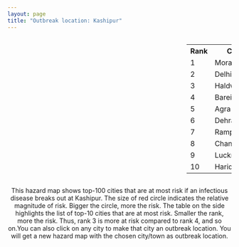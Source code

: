 ```yaml
---
layout: page
title: "Outbreak location: Kashipur"
---
```

<div style="width: 100%; overflow: auto;">
<div style="width: 75%; float: left;">
<div id="mapid">
<script src="https://buda-magenta.github.io/hazard_map/load_map.js"></script>

<script>
var marker_outbreak = L.marker([29.211757, 78.961731],{"autoPan": true}).addTo(map); marker_outbreak.bindTooltip("Kashipur").openTooltip();

var circle_1 = L.circle([28.863842, 78.805778], {"pane": "markerPane", "color": "red", "fill": true, "fillOpacity": 0.2, "fillRule": "evenodd", "lineCap": "round", "lineJoin": "round", "opacity": 1.0, "radius": 269573, "stroke": true, "weight": 3}).addTo(map);
circle_1.bindTooltip("Moradabad<br>rank: 1<br>hazard index: 0.269573")
circle_1.bindPopup('<a href="https://buda-magenta.github.io/hazard_map/Moradabad">Moradabad</a>')

var circle_2 = L.circle([28.651718, 77.221939], {"pane": "markerPane", "color": "red", "fill": true, "fillOpacity": 0.2, "fillRule": "evenodd", "lineCap": "round", "lineJoin": "round", "opacity": 1.0, "radius": 29639, "stroke": true, "weight": 3}).addTo(map);
circle_2.bindTooltip("Delhi<br>rank: 2<br>hazard index: 0.029640")
circle_2.bindPopup('<a href="https://buda-magenta.github.io/hazard_map/Delhi">Delhi</a>')

var circle_3 = L.circle([29.214460, 79.527918], {"pane": "markerPane", "color": "red", "fill": true, "fillOpacity": 0.2, "fillRule": "evenodd", "lineCap": "round", "lineJoin": "round", "opacity": 1.0, "radius": 15768, "stroke": true, "weight": 3}).addTo(map);
circle_3.bindTooltip("Haldwani<br>rank: 3<br>hazard index: 0.015769")
circle_3.bindPopup('<a href="https://buda-magenta.github.io/hazard_map/Haldwani">Haldwani</a>')

var circle_4 = L.circle([28.457876, 79.405571], {"pane": "markerPane", "color": "red", "fill": true, "fillOpacity": 0.2, "fillRule": "evenodd", "lineCap": "round", "lineJoin": "round", "opacity": 1.0, "radius": 8709, "stroke": true, "weight": 3}).addTo(map);
circle_4.bindTooltip("Bareilly<br>rank: 4<br>hazard index: 0.008709")
circle_4.bindPopup('<a href="https://buda-magenta.github.io/hazard_map/Bareilly">Bareilly</a>')

var circle_5 = L.circle([27.175255, 78.009816], {"pane": "markerPane", "color": "red", "fill": true, "fillOpacity": 0.2, "fillRule": "evenodd", "lineCap": "round", "lineJoin": "round", "opacity": 1.0, "radius": 7012, "stroke": true, "weight": 3}).addTo(map);
circle_5.bindTooltip("Agra<br>rank: 5<br>hazard index: 0.007012")
circle_5.bindPopup('<a href="https://buda-magenta.github.io/hazard_map/Agra">Agra</a>')

var circle_6 = L.circle([30.325565, 78.043681], {"pane": "markerPane", "color": "red", "fill": true, "fillOpacity": 0.2, "fillRule": "evenodd", "lineCap": "round", "lineJoin": "round", "opacity": 1.0, "radius": 6264, "stroke": true, "weight": 3}).addTo(map);
circle_6.bindTooltip("Dehradun<br>rank: 6<br>hazard index: 0.006265")
circle_6.bindPopup('<a href="https://buda-magenta.github.io/hazard_map/Dehradun">Dehradun</a>')

var circle_7 = L.circle([28.794068, 79.185930], {"pane": "markerPane", "color": "red", "fill": true, "fillOpacity": 0.2, "fillRule": "evenodd", "lineCap": "round", "lineJoin": "round", "opacity": 1.0, "radius": 5179, "stroke": true, "weight": 3}).addTo(map);
circle_7.bindTooltip("Rampur<br>rank: 7<br>hazard index: 0.005179")
circle_7.bindPopup('<a href="https://buda-magenta.github.io/hazard_map/Rampur">Rampur</a>')

var circle_8 = L.circle([28.488378, 78.735249], {"pane": "markerPane", "color": "red", "fill": true, "fillOpacity": 0.2, "fillRule": "evenodd", "lineCap": "round", "lineJoin": "round", "opacity": 1.0, "radius": 4908, "stroke": true, "weight": 3}).addTo(map);
circle_8.bindTooltip("Chandausi<br>rank: 8<br>hazard index: 0.004908")
circle_8.bindPopup('<a href="https://buda-magenta.github.io/hazard_map/Chandausi">Chandausi</a>')

var circle_9 = L.circle([26.838100, 80.934600], {"pane": "markerPane", "color": "red", "fill": true, "fillOpacity": 0.2, "fillRule": "evenodd", "lineCap": "round", "lineJoin": "round", "opacity": 1.0, "radius": 4882, "stroke": true, "weight": 3}).addTo(map);
circle_9.bindTooltip("Lucknow<br>rank: 9<br>hazard index: 0.004883")
circle_9.bindPopup('<a href="https://buda-magenta.github.io/hazard_map/Lucknow">Lucknow</a>')

var circle_10 = L.circle([29.938447, 78.145298], {"pane": "markerPane", "color": "red", "fill": true, "fillOpacity": 0.2, "fillRule": "evenodd", "lineCap": "round", "lineJoin": "round", "opacity": 1.0, "radius": 4005, "stroke": true, "weight": 3}).addTo(map);
circle_10.bindTooltip("Haridwar<br>rank: 10<br>hazard index: 0.004005")
circle_10.bindPopup('<a href="https://buda-magenta.github.io/hazard_map/Haridwar">Haridwar</a>')

var circle_11 = L.circle([29.988077, 77.508130], {"pane": "markerPane", "color": "red", "fill": true, "fillOpacity": 0.2, "fillRule": "evenodd", "lineCap": "round", "lineJoin": "round", "opacity": 1.0, "radius": 3780, "stroke": true, "weight": 3}).addTo(map);
circle_11.bindTooltip("Saharanpur<br>rank: 11<br>hazard index: 0.003780")
circle_11.bindPopup('<a href="https://buda-magenta.github.io/hazard_map/Saharanpur">Saharanpur</a>')

var circle_12 = L.circle([30.733442, 76.779714], {"pane": "markerPane", "color": "red", "fill": true, "fillOpacity": 0.2, "fillRule": "evenodd", "lineCap": "round", "lineJoin": "round", "opacity": 1.0, "radius": 3520, "stroke": true, "weight": 3}).addTo(map);
circle_12.bindTooltip("Chandigarh<br>rank: 12<br>hazard index: 0.003521")
circle_12.bindPopup('<a href="https://buda-magenta.github.io/hazard_map/Chandigarh">Chandigarh</a>')

var circle_13 = L.circle([25.531031, 78.652689], {"pane": "markerPane", "color": "red", "fill": true, "fillOpacity": 0.2, "fillRule": "evenodd", "lineCap": "round", "lineJoin": "round", "opacity": 1.0, "radius": 2466, "stroke": true, "weight": 3}).addTo(map);
circle_13.bindTooltip("Jhansi<br>rank: 13<br>hazard index: 0.002466")
circle_13.bindPopup('<a href="https://buda-magenta.github.io/hazard_map/Jhansi">Jhansi</a>')

var circle_14 = L.circle([28.402979, 77.310384], {"pane": "markerPane", "color": "red", "fill": true, "fillOpacity": 0.2, "fillRule": "evenodd", "lineCap": "round", "lineJoin": "round", "opacity": 1.0, "radius": 2401, "stroke": true, "weight": 3}).addTo(map);
circle_14.bindTooltip("Faridabad<br>rank: 14<br>hazard index: 0.002402")
circle_14.bindPopup('<a href="https://buda-magenta.github.io/hazard_map/Faridabad">Faridabad</a>')

var circle_15 = L.circle([27.876990, 78.137290], {"pane": "markerPane", "color": "red", "fill": true, "fillOpacity": 0.2, "fillRule": "evenodd", "lineCap": "round", "lineJoin": "round", "opacity": 1.0, "radius": 2302, "stroke": true, "weight": 3}).addTo(map);
circle_15.bindTooltip("Aligarh<br>rank: 15<br>hazard index: 0.002303")
circle_15.bindPopup('<a href="https://buda-magenta.github.io/hazard_map/Aligarh">Aligarh</a>')

var circle_16 = L.circle([28.618753, 78.550874], {"pane": "markerPane", "color": "red", "fill": true, "fillOpacity": 0.2, "fillRule": "evenodd", "lineCap": "round", "lineJoin": "round", "opacity": 1.0, "radius": 2242, "stroke": true, "weight": 3}).addTo(map);
circle_16.bindTooltip("Sambhal<br>rank: 16<br>hazard index: 0.002243")
circle_16.bindPopup('<a href="https://buda-magenta.github.io/hazard_map/Sambhal">Sambhal</a>')

var circle_17 = L.circle([29.000653, 77.768229], {"pane": "markerPane", "color": "red", "fill": true, "fillOpacity": 0.2, "fillRule": "evenodd", "lineCap": "round", "lineJoin": "round", "opacity": 1.0, "radius": 2238, "stroke": true, "weight": 3}).addTo(map);
circle_17.bindTooltip("Meerut<br>rank: 17<br>hazard index: 0.002238")
circle_17.bindPopup('<a href="https://buda-magenta.github.io/hazard_map/Meerut">Meerut</a>')

var circle_18 = L.circle([28.969640, 79.379747], {"pane": "markerPane", "color": "red", "fill": true, "fillOpacity": 0.2, "fillRule": "evenodd", "lineCap": "round", "lineJoin": "round", "opacity": 1.0, "radius": 1990, "stroke": true, "weight": 3}).addTo(map);
circle_18.bindTooltip("Rudrapur City<br>rank: 18<br>hazard index: 0.001990")
circle_18.bindPopup('<a href="https://buda-magenta.github.io/hazard_map/Rudrapur_City">Rudrapur City</a>')

var circle_19 = L.circle([19.075990, 72.877393], {"pane": "markerPane", "color": "red", "fill": true, "fillOpacity": 0.2, "fillRule": "evenodd", "lineCap": "round", "lineJoin": "round", "opacity": 1.0, "radius": 1860, "stroke": true, "weight": 3}).addTo(map);
circle_19.bindTooltip("Mumbai<br>rank: 19<br>hazard index: 0.001861")
circle_19.bindPopup('<a href="https://buda-magenta.github.io/hazard_map/Mumbai">Mumbai</a>')

var circle_20 = L.circle([27.633333, 77.583333], {"pane": "markerPane", "color": "red", "fill": true, "fillOpacity": 0.2, "fillRule": "evenodd", "lineCap": "round", "lineJoin": "round", "opacity": 1.0, "radius": 1607, "stroke": true, "weight": 3}).addTo(map);
circle_20.bindTooltip("Mathura<br>rank: 20<br>hazard index: 0.001608")
circle_20.bindPopup('<a href="https://buda-magenta.github.io/hazard_map/Mathura">Mathura</a>')

var circle_21 = L.circle([30.909016, 75.851601], {"pane": "markerPane", "color": "red", "fill": true, "fillOpacity": 0.2, "fillRule": "evenodd", "lineCap": "round", "lineJoin": "round", "opacity": 1.0, "radius": 1514, "stroke": true, "weight": 3}).addTo(map);
circle_21.bindTooltip("Ludhiana<br>rank: 21<br>hazard index: 0.001514")
circle_21.bindPopup('<a href="https://buda-magenta.github.io/hazard_map/Ludhiana">Ludhiana</a>')

var circle_22 = L.circle([28.923397, 78.488317], {"pane": "markerPane", "color": "red", "fill": true, "fillOpacity": 0.2, "fillRule": "evenodd", "lineCap": "round", "lineJoin": "round", "opacity": 1.0, "radius": 1259, "stroke": true, "weight": 3}).addTo(map);
circle_22.bindTooltip("Amroha<br>rank: 22<br>hazard index: 0.001260")
circle_22.bindPopup('<a href="https://buda-magenta.github.io/hazard_map/Amroha">Amroha</a>')

var circle_23 = L.circle([27.912633, 79.746563], {"pane": "markerPane", "color": "red", "fill": true, "fillOpacity": 0.2, "fillRule": "evenodd", "lineCap": "round", "lineJoin": "round", "opacity": 1.0, "radius": 1232, "stroke": true, "weight": 3}).addTo(map);
circle_23.bindTooltip("Shahjahanpur<br>rank: 23<br>hazard index: 0.001233")
circle_23.bindPopup('<a href="https://buda-magenta.github.io/hazard_map/Shahjahanpur">Shahjahanpur</a>')

var circle_24 = L.circle([28.570784, 77.327107], {"pane": "markerPane", "color": "red", "fill": true, "fillOpacity": 0.2, "fillRule": "evenodd", "lineCap": "round", "lineJoin": "round", "opacity": 1.0, "radius": 1098, "stroke": true, "weight": 3}).addTo(map);
circle_24.bindTooltip("Noida<br>rank: 24<br>hazard index: 0.001098")
circle_24.bindPopup('<a href="https://buda-magenta.github.io/hazard_map/Noida">Noida</a>')

var circle_25 = L.circle([28.068312, 79.046073], {"pane": "markerPane", "color": "red", "fill": true, "fillOpacity": 0.2, "fillRule": "evenodd", "lineCap": "round", "lineJoin": "round", "opacity": 1.0, "radius": 1005, "stroke": true, "weight": 3}).addTo(map);
circle_25.bindTooltip("Budaun<br>rank: 25<br>hazard index: 0.001005")
circle_25.bindPopup('<a href="https://buda-magenta.github.io/hazard_map/Budaun">Budaun</a>')

var circle_26 = L.circle([28.733400, 77.298600], {"pane": "markerPane", "color": "red", "fill": true, "fillOpacity": 0.2, "fillRule": "evenodd", "lineCap": "round", "lineJoin": "round", "opacity": 1.0, "radius": 876, "stroke": true, "weight": 3}).addTo(map);
circle_26.bindTooltip("Loni<br>rank: 26<br>hazard index: 0.000876")
circle_26.bindPopup('<a href="https://buda-magenta.github.io/hazard_map/Loni">Loni</a>')

var circle_27 = L.circle([27.573243, 78.111739], {"pane": "markerPane", "color": "red", "fill": true, "fillOpacity": 0.2, "fillRule": "evenodd", "lineCap": "round", "lineJoin": "round", "opacity": 1.0, "radius": 868, "stroke": true, "weight": 3}).addTo(map);
circle_27.bindTooltip("Hathras<br>rank: 27<br>hazard index: 0.000868")
circle_27.bindPopup('<a href="https://buda-magenta.github.io/hazard_map/Hathras">Hathras</a>')

var circle_28 = L.circle([31.634308, 74.873679], {"pane": "markerPane", "color": "red", "fill": true, "fillOpacity": 0.2, "fillRule": "evenodd", "lineCap": "round", "lineJoin": "round", "opacity": 1.0, "radius": 860, "stroke": true, "weight": 3}).addTo(map);
circle_28.bindTooltip("Amritsar<br>rank: 28<br>hazard index: 0.000861")
circle_28.bindPopup('<a href="https://buda-magenta.github.io/hazard_map/Amritsar">Amritsar</a>')

var circle_29 = L.circle([27.733696, 81.477321], {"pane": "markerPane", "color": "red", "fill": true, "fillOpacity": 0.2, "fillRule": "evenodd", "lineCap": "round", "lineJoin": "round", "opacity": 1.0, "radius": 857, "stroke": true, "weight": 3}).addTo(map);
circle_29.bindTooltip("Bahraich<br>rank: 29<br>hazard index: 0.000857")
circle_29.bindPopup('<a href="https://buda-magenta.github.io/hazard_map/Bahraich">Bahraich</a>')

var circle_30 = L.circle([27.985060, 80.753845], {"pane": "markerPane", "color": "red", "fill": true, "fillOpacity": 0.2, "fillRule": "evenodd", "lineCap": "round", "lineJoin": "round", "opacity": 1.0, "radius": 761, "stroke": true, "weight": 3}).addTo(map);
circle_30.bindTooltip("Lakhimpur<br>rank: 30<br>hazard index: 0.000762")
circle_30.bindPopup('<a href="https://buda-magenta.github.io/hazard_map/Lakhimpur">Lakhimpur</a>')

var circle_31 = L.circle([28.495208, 80.107541], {"pane": "markerPane", "color": "red", "fill": true, "fillOpacity": 0.2, "fillRule": "evenodd", "lineCap": "round", "lineJoin": "round", "opacity": 1.0, "radius": 684, "stroke": true, "weight": 3}).addTo(map);
circle_31.bindTooltip("Pilibhit<br>rank: 31<br>hazard index: 0.000685")
circle_31.bindPopup('<a href="https://buda-magenta.github.io/hazard_map/Pilibhit">Pilibhit</a>')

var circle_32 = L.circle([26.671329, 83.364583], {"pane": "markerPane", "color": "red", "fill": true, "fillOpacity": 0.2, "fillRule": "evenodd", "lineCap": "round", "lineJoin": "round", "opacity": 1.0, "radius": 678, "stroke": true, "weight": 3}).addTo(map);
circle_32.bindTooltip("Gorakhpur<br>rank: 32<br>hazard index: 0.000679")
circle_32.bindPopup('<a href="https://buda-magenta.github.io/hazard_map/Gorakhpur">Gorakhpur</a>')

var circle_33 = L.circle([30.211200, 77.286390], {"pane": "markerPane", "color": "red", "fill": true, "fillOpacity": 0.2, "fillRule": "evenodd", "lineCap": "round", "lineJoin": "round", "opacity": 1.0, "radius": 671, "stroke": true, "weight": 3}).addTo(map);
circle_33.bindTooltip("Yamunanagar<br>rank: 33<br>hazard index: 0.000671")
circle_33.bindPopup('<a href="https://buda-magenta.github.io/hazard_map/Yamunanagar">Yamunanagar</a>')

var circle_34 = L.circle([29.448006, 77.740685], {"pane": "markerPane", "color": "red", "fill": true, "fillOpacity": 0.2, "fillRule": "evenodd", "lineCap": "round", "lineJoin": "round", "opacity": 1.0, "radius": 671, "stroke": true, "weight": 3}).addTo(map);
circle_34.bindTooltip("Muzaffarnagar<br>rank: 34<br>hazard index: 0.000671")
circle_34.bindPopup('<a href="https://buda-magenta.github.io/hazard_map/Muzaffarnagar">Muzaffarnagar</a>')

var circle_35 = L.circle([21.170200, 72.831100], {"pane": "markerPane", "color": "red", "fill": true, "fillOpacity": 0.2, "fillRule": "evenodd", "lineCap": "round", "lineJoin": "round", "opacity": 1.0, "radius": 665, "stroke": true, "weight": 3}).addTo(map);
circle_35.bindTooltip("Surat<br>rank: 35<br>hazard index: 0.000665")
circle_35.bindPopup('<a href="https://buda-magenta.github.io/hazard_map/Surat">Surat</a>')

var circle_36 = L.circle([31.292011, 75.568058], {"pane": "markerPane", "color": "red", "fill": true, "fillOpacity": 0.2, "fillRule": "evenodd", "lineCap": "round", "lineJoin": "round", "opacity": 1.0, "radius": 654, "stroke": true, "weight": 3}).addTo(map);
circle_36.bindTooltip("Jalandhar<br>rank: 36<br>hazard index: 0.000655")
circle_36.bindPopup('<a href="https://buda-magenta.github.io/hazard_map/Jalandhar">Jalandhar</a>')

var circle_37 = L.circle([28.428262, 77.002700], {"pane": "markerPane", "color": "red", "fill": true, "fillOpacity": 0.2, "fillRule": "evenodd", "lineCap": "round", "lineJoin": "round", "opacity": 1.0, "radius": 644, "stroke": true, "weight": 3}).addTo(map);
circle_37.bindTooltip("Gurgaon<br>rank: 37<br>hazard index: 0.000645")
circle_37.bindPopup('<a href="https://buda-magenta.github.io/hazard_map/Gurgaon">Gurgaon</a>')

var circle_38 = L.circle([28.740613, 77.835426], {"pane": "markerPane", "color": "red", "fill": true, "fillOpacity": 0.2, "fillRule": "evenodd", "lineCap": "round", "lineJoin": "round", "opacity": 1.0, "radius": 644, "stroke": true, "weight": 3}).addTo(map);
circle_38.bindTooltip("Hapur<br>rank: 38<br>hazard index: 0.000644")
circle_38.bindPopup('<a href="https://buda-magenta.github.io/hazard_map/Hapur">Hapur</a>')

var circle_39 = L.circle([29.869350, 77.890212], {"pane": "markerPane", "color": "red", "fill": true, "fillOpacity": 0.2, "fillRule": "evenodd", "lineCap": "round", "lineJoin": "round", "opacity": 1.0, "radius": 627, "stroke": true, "weight": 3}).addTo(map);
circle_39.bindTooltip("Roorkee<br>rank: 39<br>hazard index: 0.000628")
circle_39.bindPopup('<a href="https://buda-magenta.github.io/hazard_map/Roorkee">Roorkee</a>')

var circle_40 = L.circle([27.883846, 78.634890], {"pane": "markerPane", "color": "red", "fill": true, "fillOpacity": 0.2, "fillRule": "evenodd", "lineCap": "round", "lineJoin": "round", "opacity": 1.0, "radius": 619, "stroke": true, "weight": 3}).addTo(map);
circle_40.bindTooltip("Kasganj<br>rank: 40<br>hazard index: 0.000619")
circle_40.bindPopup('<a href="https://buda-magenta.github.io/hazard_map/Kasganj">Kasganj</a>')

var circle_41 = L.circle([26.460914, 80.321759], {"pane": "markerPane", "color": "red", "fill": true, "fillOpacity": 0.2, "fillRule": "evenodd", "lineCap": "round", "lineJoin": "round", "opacity": 1.0, "radius": 564, "stroke": true, "weight": 3}).addTo(map);
circle_41.bindTooltip("Kanpur<br>rank: 41<br>hazard index: 0.000565")
circle_41.bindPopup('<a href="https://buda-magenta.github.io/hazard_map/Kanpur">Kanpur</a>')

var circle_42 = L.circle([29.391275, 76.977168], {"pane": "markerPane", "color": "red", "fill": true, "fillOpacity": 0.2, "fillRule": "evenodd", "lineCap": "round", "lineJoin": "round", "opacity": 1.0, "radius": 503, "stroke": true, "weight": 3}).addTo(map);
circle_42.bindTooltip("Panipat<br>rank: 42<br>hazard index: 0.000503")
circle_42.bindPopup('<a href="https://buda-magenta.github.io/hazard_map/Panipat">Panipat</a>')

var circle_43 = L.circle([25.335649, 83.007629], {"pane": "markerPane", "color": "red", "fill": true, "fillOpacity": 0.2, "fillRule": "evenodd", "lineCap": "round", "lineJoin": "round", "opacity": 1.0, "radius": 502, "stroke": true, "weight": 3}).addTo(map);
circle_43.bindTooltip("Varanasi<br>rank: 43<br>hazard index: 0.000503")
circle_43.bindPopup('<a href="https://buda-magenta.github.io/hazard_map/Varanasi">Varanasi</a>')

var circle_44 = L.circle([29.680327, 76.989625], {"pane": "markerPane", "color": "red", "fill": true, "fillOpacity": 0.2, "fillRule": "evenodd", "lineCap": "round", "lineJoin": "round", "opacity": 1.0, "radius": 490, "stroke": true, "weight": 3}).addTo(map);
circle_44.bindTooltip("Karnal<br>rank: 44<br>hazard index: 0.000491")
circle_44.bindPopup('<a href="https://buda-magenta.github.io/hazard_map/Karnal">Karnal</a>')

var circle_45 = L.circle([29.003314, 77.016732], {"pane": "markerPane", "color": "red", "fill": true, "fillOpacity": 0.2, "fillRule": "evenodd", "lineCap": "round", "lineJoin": "round", "opacity": 1.0, "radius": 473, "stroke": true, "weight": 3}).addTo(map);
circle_45.bindTooltip("Sonipat<br>rank: 45<br>hazard index: 0.000474")
circle_45.bindPopup('<a href="https://buda-magenta.github.io/hazard_map/Sonipat">Sonipat</a>')

var circle_46 = L.circle([28.753900, 77.399900], {"pane": "markerPane", "color": "red", "fill": true, "fillOpacity": 0.2, "fillRule": "evenodd", "lineCap": "round", "lineJoin": "round", "opacity": 1.0, "radius": 464, "stroke": true, "weight": 3}).addTo(map);
circle_46.bindTooltip("Khora<br>rank: 46<br>hazard index: 0.000464")
circle_46.bindPopup('<a href="https://buda-magenta.github.io/hazard_map/Khora">Khora</a>')

var circle_47 = L.circle([30.384367, 76.770421], {"pane": "markerPane", "color": "red", "fill": true, "fillOpacity": 0.2, "fillRule": "evenodd", "lineCap": "round", "lineJoin": "round", "opacity": 1.0, "radius": 382, "stroke": true, "weight": 3}).addTo(map);
circle_47.bindTooltip("Ambala<br>rank: 47<br>hazard index: 0.000382")
circle_47.bindPopup('<a href="https://buda-magenta.github.io/hazard_map/Ambala">Ambala</a>')

var circle_48 = L.circle([28.388861, 77.974798], {"pane": "markerPane", "color": "red", "fill": true, "fillOpacity": 0.2, "fillRule": "evenodd", "lineCap": "round", "lineJoin": "round", "opacity": 1.0, "radius": 381, "stroke": true, "weight": 3}).addTo(map);
circle_48.bindTooltip("Bulandshahr<br>rank: 48<br>hazard index: 0.000381")
circle_48.bindPopup('<a href="https://buda-magenta.github.io/hazard_map/Bulandshahr">Bulandshahr</a>')

var circle_49 = L.circle([22.541418, 88.357691], {"pane": "markerPane", "color": "red", "fill": true, "fillOpacity": 0.2, "fillRule": "evenodd", "lineCap": "round", "lineJoin": "round", "opacity": 1.0, "radius": 374, "stroke": true, "weight": 3}).addTo(map);
circle_49.bindTooltip("Kolkata<br>rank: 49<br>hazard index: 0.000374")
circle_49.bindPopup('<a href="https://buda-magenta.github.io/hazard_map/Kolkata">Kolkata</a>')

var circle_50 = L.circle([30.129326, 77.245483], {"pane": "markerPane", "color": "red", "fill": true, "fillOpacity": 0.2, "fillRule": "evenodd", "lineCap": "round", "lineJoin": "round", "opacity": 1.0, "radius": 370, "stroke": true, "weight": 3}).addTo(map);
circle_50.bindTooltip("Jagadhri<br>rank: 50<br>hazard index: 0.000370")
circle_50.bindPopup('<a href="https://buda-magenta.github.io/hazard_map/Jagadhri">Jagadhri</a>')

var circle_51 = L.circle([27.504639, 80.829466], {"pane": "markerPane", "color": "red", "fill": true, "fillOpacity": 0.2, "fillRule": "evenodd", "lineCap": "round", "lineJoin": "round", "opacity": 1.0, "radius": 368, "stroke": true, "weight": 3}).addTo(map);
circle_51.bindTooltip("Sitapur<br>rank: 51<br>hazard index: 0.000369")
circle_51.bindPopup('<a href="https://buda-magenta.github.io/hazard_map/Sitapur">Sitapur</a>')

var circle_52 = L.circle([27.177366, 78.389912], {"pane": "markerPane", "color": "red", "fill": true, "fillOpacity": 0.2, "fillRule": "evenodd", "lineCap": "round", "lineJoin": "round", "opacity": 1.0, "radius": 329, "stroke": true, "weight": 3}).addTo(map);
circle_52.bindTooltip("Firozabad<br>rank: 52<br>hazard index: 0.000329")
circle_52.bindPopup('<a href="https://buda-magenta.github.io/hazard_map/Firozabad">Firozabad</a>')

var circle_53 = L.circle([27.437194, 79.489129], {"pane": "markerPane", "color": "red", "fill": true, "fillOpacity": 0.2, "fillRule": "evenodd", "lineCap": "round", "lineJoin": "round", "opacity": 1.0, "radius": 309, "stroke": true, "weight": 3}).addTo(map);
circle_53.bindTooltip("Farrukhabad<br>rank: 53<br>hazard index: 0.000309")
circle_53.bindPopup('<a href="https://buda-magenta.github.io/hazard_map/Farrukhabad">Farrukhabad</a>')

var circle_54 = L.circle([28.901090, 76.580194], {"pane": "markerPane", "color": "red", "fill": true, "fillOpacity": 0.2, "fillRule": "evenodd", "lineCap": "round", "lineJoin": "round", "opacity": 1.0, "radius": 304, "stroke": true, "weight": 3}).addTo(map);
circle_54.bindTooltip("Rohtak<br>rank: 54<br>hazard index: 0.000305")
circle_54.bindPopup('<a href="https://buda-magenta.github.io/hazard_map/Rohtak">Rohtak</a>')

var circle_55 = L.circle([12.979120, 77.591300], {"pane": "markerPane", "color": "red", "fill": true, "fillOpacity": 0.2, "fillRule": "evenodd", "lineCap": "round", "lineJoin": "round", "opacity": 1.0, "radius": 267, "stroke": true, "weight": 3}).addTo(map);
circle_55.bindTooltip("Bangalore<br>rank: 55<br>hazard index: 0.000268")
circle_55.bindPopup('<a href="https://buda-magenta.github.io/hazard_map/Bangalore">Bangalore</a>')

var circle_56 = L.circle([22.297314, 73.194257], {"pane": "markerPane", "color": "red", "fill": true, "fillOpacity": 0.2, "fillRule": "evenodd", "lineCap": "round", "lineJoin": "round", "opacity": 1.0, "radius": 248, "stroke": true, "weight": 3}).addTo(map);
circle_56.bindTooltip("Vadodara<br>rank: 56<br>hazard index: 0.000249")
circle_56.bindPopup('<a href="https://buda-magenta.github.io/hazard_map/Vadodara">Vadodara</a>')

var circle_57 = L.circle([28.651718, 77.221939], {"pane": "markerPane", "color": "red", "fill": true, "fillOpacity": 0.2, "fillRule": "evenodd", "lineCap": "round", "lineJoin": "round", "opacity": 1.0, "radius": 234, "stroke": true, "weight": 3}).addTo(map);
circle_57.bindTooltip("Dehri<br>rank: 57<br>hazard index: 0.000234")
circle_57.bindPopup('<a href="https://buda-magenta.github.io/hazard_map/Dehri">Dehri</a>')

var circle_58 = L.circle([26.203725, 78.157363], {"pane": "markerPane", "color": "red", "fill": true, "fillOpacity": 0.2, "fillRule": "evenodd", "lineCap": "round", "lineJoin": "round", "opacity": 1.0, "radius": 228, "stroke": true, "weight": 3}).addTo(map);
circle_58.bindTooltip("Gwalior<br>rank: 58<br>hazard index: 0.000228")
circle_58.bindPopup('<a href="https://buda-magenta.github.io/hazard_map/Gwalior">Gwalior</a>')

var circle_59 = L.circle([28.826162, 77.541656], {"pane": "markerPane", "color": "red", "fill": true, "fillOpacity": 0.2, "fillRule": "evenodd", "lineCap": "round", "lineJoin": "round", "opacity": 1.0, "radius": 222, "stroke": true, "weight": 3}).addTo(map);
circle_59.bindTooltip("Modinagar<br>rank: 59<br>hazard index: 0.000223")
circle_59.bindPopup('<a href="https://buda-magenta.github.io/hazard_map/Modinagar">Modinagar</a>')

var circle_60 = L.circle([28.176959, 77.373112], {"pane": "markerPane", "color": "red", "fill": true, "fillOpacity": 0.2, "fillRule": "evenodd", "lineCap": "round", "lineJoin": "round", "opacity": 1.0, "radius": 218, "stroke": true, "weight": 3}).addTo(map);
circle_60.bindTooltip("Palwal<br>rank: 60<br>hazard index: 0.000219")
circle_60.bindPopup('<a href="https://buda-magenta.github.io/hazard_map/Palwal">Palwal</a>')

var circle_61 = L.circle([26.250000, 81.250000], {"pane": "markerPane", "color": "red", "fill": true, "fillOpacity": 0.2, "fillRule": "evenodd", "lineCap": "round", "lineJoin": "round", "opacity": 1.0, "radius": 214, "stroke": true, "weight": 3}).addTo(map);
circle_61.bindTooltip("Rae Bareli<br>rank: 61<br>hazard index: 0.000214")
circle_61.bindPopup('<a href="https://buda-magenta.github.io/hazard_map/Rae_Bareli">Rae Bareli</a>')

var circle_62 = L.circle([25.609324, 85.123525], {"pane": "markerPane", "color": "red", "fill": true, "fillOpacity": 0.2, "fillRule": "evenodd", "lineCap": "round", "lineJoin": "round", "opacity": 1.0, "radius": 192, "stroke": true, "weight": 3}).addTo(map);
circle_62.bindTooltip("Patna<br>rank: 62<br>hazard index: 0.000192")
circle_62.bindPopup('<a href="https://buda-magenta.github.io/hazard_map/Patna">Patna</a>')

var circle_63 = L.circle([23.021624, 72.579707], {"pane": "markerPane", "color": "red", "fill": true, "fillOpacity": 0.2, "fillRule": "evenodd", "lineCap": "round", "lineJoin": "round", "opacity": 1.0, "radius": 192, "stroke": true, "weight": 3}).addTo(map);
circle_63.bindTooltip("Ahmedabad<br>rank: 63<br>hazard index: 0.000192")
circle_63.bindPopup('<a href="https://buda-magenta.github.io/hazard_map/Ahmedabad">Ahmedabad</a>')

var circle_64 = L.circle([17.388786, 78.461065], {"pane": "markerPane", "color": "red", "fill": true, "fillOpacity": 0.2, "fillRule": "evenodd", "lineCap": "round", "lineJoin": "round", "opacity": 1.0, "radius": 187, "stroke": true, "weight": 3}).addTo(map);
circle_64.bindTooltip("Hyderabad<br>rank: 64<br>hazard index: 0.000187")
circle_64.bindPopup('<a href="https://buda-magenta.github.io/hazard_map/Hyderabad">Hyderabad</a>')

var circle_65 = L.circle([26.915458, 75.818982], {"pane": "markerPane", "color": "red", "fill": true, "fillOpacity": 0.2, "fillRule": "evenodd", "lineCap": "round", "lineJoin": "round", "opacity": 1.0, "radius": 181, "stroke": true, "weight": 3}).addTo(map);
circle_65.bindTooltip("Jaipur<br>rank: 65<br>hazard index: 0.000182")
circle_65.bindPopup('<a href="https://buda-magenta.github.io/hazard_map/Jaipur">Jaipur</a>')

var circle_66 = L.circle([26.148658, 85.340013], {"pane": "markerPane", "color": "red", "fill": true, "fillOpacity": 0.2, "fillRule": "evenodd", "lineCap": "round", "lineJoin": "round", "opacity": 1.0, "radius": 173, "stroke": true, "weight": 3}).addTo(map);
circle_66.bindTooltip("Muzaffarpur<br>rank: 66<br>hazard index: 0.000173")
circle_66.bindPopup('<a href="https://buda-magenta.github.io/hazard_map/Muzaffarpur">Muzaffarpur</a>')

var circle_67 = L.circle([32.718561, 74.858092], {"pane": "markerPane", "color": "red", "fill": true, "fillOpacity": 0.2, "fillRule": "evenodd", "lineCap": "round", "lineJoin": "round", "opacity": 1.0, "radius": 169, "stroke": true, "weight": 3}).addTo(map);
circle_67.bindTooltip("Jammu<br>rank: 67<br>hazard index: 0.000170")
circle_67.bindPopup('<a href="https://buda-magenta.github.io/hazard_map/Jammu">Jammu</a>')

var circle_68 = L.circle([29.500882, 77.348383], {"pane": "markerPane", "color": "red", "fill": true, "fillOpacity": 0.2, "fillRule": "evenodd", "lineCap": "round", "lineJoin": "round", "opacity": 1.0, "radius": 167, "stroke": true, "weight": 3}).addTo(map);
circle_68.bindTooltip("Shamli<br>rank: 68<br>hazard index: 0.000168")
circle_68.bindPopup('<a href="https://buda-magenta.github.io/hazard_map/Shamli">Shamli</a>')

var circle_69 = L.circle([27.109667, 81.918329], {"pane": "markerPane", "color": "red", "fill": true, "fillOpacity": 0.2, "fillRule": "evenodd", "lineCap": "round", "lineJoin": "round", "opacity": 1.0, "radius": 163, "stroke": true, "weight": 3}).addTo(map);
circle_69.bindTooltip("Gonda<br>rank: 69<br>hazard index: 0.000164")
circle_69.bindPopup('<a href="https://buda-magenta.github.io/hazard_map/Gonda">Gonda</a>')

var circle_70 = L.circle([13.083694, 80.270186], {"pane": "markerPane", "color": "red", "fill": true, "fillOpacity": 0.2, "fillRule": "evenodd", "lineCap": "round", "lineJoin": "round", "opacity": 1.0, "radius": 163, "stroke": true, "weight": 3}).addTo(map);
circle_70.bindTooltip("Chennai<br>rank: 70<br>hazard index: 0.000163")
circle_70.bindPopup('<a href="https://buda-magenta.github.io/hazard_map/Chennai">Chennai</a>')

var circle_71 = L.circle([28.205907, 77.875714], {"pane": "markerPane", "color": "red", "fill": true, "fillOpacity": 0.2, "fillRule": "evenodd", "lineCap": "round", "lineJoin": "round", "opacity": 1.0, "radius": 162, "stroke": true, "weight": 3}).addTo(map);
circle_71.bindTooltip("Khurja<br>rank: 71<br>hazard index: 0.000162")
circle_71.bindPopup('<a href="https://buda-magenta.github.io/hazard_map/Khurja">Khurja</a>')

var circle_72 = L.circle([18.521428, 73.854454], {"pane": "markerPane", "color": "red", "fill": true, "fillOpacity": 0.2, "fillRule": "evenodd", "lineCap": "round", "lineJoin": "round", "opacity": 1.0, "radius": 159, "stroke": true, "weight": 3}).addTo(map);
circle_72.bindTooltip("Pune<br>rank: 72<br>hazard index: 0.000159")
circle_72.bindPopup('<a href="https://buda-magenta.github.io/hazard_map/Pune">Pune</a>')

var circle_73 = L.circle([29.154148, 77.305954], {"pane": "markerPane", "color": "red", "fill": true, "fillOpacity": 0.2, "fillRule": "evenodd", "lineCap": "round", "lineJoin": "round", "opacity": 1.0, "radius": 157, "stroke": true, "weight": 3}).addTo(map);
circle_73.bindTooltip("Baraut<br>rank: 73<br>hazard index: 0.000157")
circle_73.bindPopup('<a href="https://buda-magenta.github.io/hazard_map/Baraut">Baraut</a>')

var circle_74 = L.circle([25.196826, 76.000893], {"pane": "markerPane", "color": "red", "fill": true, "fillOpacity": 0.2, "fillRule": "evenodd", "lineCap": "round", "lineJoin": "round", "opacity": 1.0, "radius": 149, "stroke": true, "weight": 3}).addTo(map);
circle_74.bindTooltip("Kota<br>rank: 74<br>hazard index: 0.000149")
circle_74.bindPopup('<a href="https://buda-magenta.github.io/hazard_map/Kota">Kota</a>')

var circle_75 = L.circle([30.883006, 75.869732], {"pane": "markerPane", "color": "red", "fill": true, "fillOpacity": 0.2, "fillRule": "evenodd", "lineCap": "round", "lineJoin": "round", "opacity": 1.0, "radius": 148, "stroke": true, "weight": 3}).addTo(map);
circle_75.bindTooltip("S.A.S. Nagar<br>rank: 75<br>hazard index: 0.000148")
circle_75.bindPopup('<a href="https://buda-magenta.github.io/hazard_map/S.A.S._Nagar">S.A.S. Nagar</a>')

var circle_76 = L.circle([26.638076, 82.059024], {"pane": "markerPane", "color": "red", "fill": true, "fillOpacity": 0.2, "fillRule": "evenodd", "lineCap": "round", "lineJoin": "round", "opacity": 1.0, "radius": 147, "stroke": true, "weight": 3}).addTo(map);
circle_76.bindTooltip("Faizabad<br>rank: 76<br>hazard index: 0.000147")
circle_76.bindPopup('<a href="https://buda-magenta.github.io/hazard_map/Faizabad">Faizabad</a>')

var circle_77 = L.circle([25.438130, 81.833800], {"pane": "markerPane", "color": "red", "fill": true, "fillOpacity": 0.2, "fillRule": "evenodd", "lineCap": "round", "lineJoin": "round", "opacity": 1.0, "radius": 136, "stroke": true, "weight": 3}).addTo(map);
circle_77.bindTooltip("Allahabad<br>rank: 77<br>hazard index: 0.000137")
circle_77.bindPopup('<a href="https://buda-magenta.github.io/hazard_map/Allahabad">Allahabad</a>')

var circle_78 = L.circle([28.660965, 76.834676], {"pane": "markerPane", "color": "red", "fill": true, "fillOpacity": 0.2, "fillRule": "evenodd", "lineCap": "round", "lineJoin": "round", "opacity": 1.0, "radius": 134, "stroke": true, "weight": 3}).addTo(map);
circle_78.bindTooltip("Bahadurgarh<br>rank: 78<br>hazard index: 0.000134")
circle_78.bindPopup('<a href="https://buda-magenta.github.io/hazard_map/Bahadurgarh">Bahadurgarh</a>')

var circle_79 = L.circle([27.338577, 80.097526], {"pane": "markerPane", "color": "red", "fill": true, "fillOpacity": 0.2, "fillRule": "evenodd", "lineCap": "round", "lineJoin": "round", "opacity": 1.0, "radius": 119, "stroke": true, "weight": 3}).addTo(map);
circle_79.bindTooltip("Hardoi<br>rank: 79<br>hazard index: 0.000119")
circle_79.bindPopup('<a href="https://buda-magenta.github.io/hazard_map/Hardoi">Hardoi</a>')

var circle_80 = L.circle([25.603508, 83.507454], {"pane": "markerPane", "color": "red", "fill": true, "fillOpacity": 0.2, "fillRule": "evenodd", "lineCap": "round", "lineJoin": "round", "opacity": 1.0, "radius": 106, "stroke": true, "weight": 3}).addTo(map);
circle_80.bindTooltip("Ghazipur<br>rank: 80<br>hazard index: 0.000107")
circle_80.bindPopup('<a href="https://buda-magenta.github.io/hazard_map/Ghazipur">Ghazipur</a>')

var circle_81 = L.circle([19.194329, 72.970178], {"pane": "markerPane", "color": "red", "fill": true, "fillOpacity": 0.2, "fillRule": "evenodd", "lineCap": "round", "lineJoin": "round", "opacity": 1.0, "radius": 104, "stroke": true, "weight": 3}).addTo(map);
circle_81.bindTooltip("Thane<br>rank: 81<br>hazard index: 0.000104")
circle_81.bindPopup('<a href="https://buda-magenta.github.io/hazard_map/Thane">Thane</a>')

var circle_82 = L.circle([27.209822, 79.048137], {"pane": "markerPane", "color": "red", "fill": true, "fillOpacity": 0.2, "fillRule": "evenodd", "lineCap": "round", "lineJoin": "round", "opacity": 1.0, "radius": 97, "stroke": true, "weight": 3}).addTo(map);
circle_82.bindTooltip("Mainpuri<br>rank: 82<br>hazard index: 0.000097")
circle_82.bindPopup('<a href="https://buda-magenta.github.io/hazard_map/Mainpuri">Mainpuri</a>')

var circle_83 = L.circle([29.301826, 76.338471], {"pane": "markerPane", "color": "red", "fill": true, "fillOpacity": 0.2, "fillRule": "evenodd", "lineCap": "round", "lineJoin": "round", "opacity": 1.0, "radius": 96, "stroke": true, "weight": 3}).addTo(map);
circle_83.bindTooltip("Jind<br>rank: 83<br>hazard index: 0.000097")
circle_83.bindPopup('<a href="https://buda-magenta.github.io/hazard_map/Jind">Jind</a>')

var circle_84 = L.circle([26.724789, 82.793269], {"pane": "markerPane", "color": "red", "fill": true, "fillOpacity": 0.2, "fillRule": "evenodd", "lineCap": "round", "lineJoin": "round", "opacity": 1.0, "radius": 96, "stroke": true, "weight": 3}).addTo(map);
circle_84.bindTooltip("Basti<br>rank: 84<br>hazard index: 0.000096")
circle_84.bindPopup('<a href="https://buda-magenta.github.io/hazard_map/Basti">Basti</a>')

var circle_85 = L.circle([15.398403, 73.812918], {"pane": "markerPane", "color": "red", "fill": true, "fillOpacity": 0.2, "fillRule": "evenodd", "lineCap": "round", "lineJoin": "round", "opacity": 1.0, "radius": 95, "stroke": true, "weight": 3}).addTo(map);
circle_85.bindTooltip("Vasco Da Gama<br>rank: 85<br>hazard index: 0.000095")
circle_85.bindPopup('<a href="https://buda-magenta.github.io/hazard_map/Vasco_Da_Gama">Vasco Da Gama</a>')

var circle_86 = L.circle([25.773344, 84.784977], {"pane": "markerPane", "color": "red", "fill": true, "fillOpacity": 0.2, "fillRule": "evenodd", "lineCap": "round", "lineJoin": "round", "opacity": 1.0, "radius": 94, "stroke": true, "weight": 3}).addTo(map);
circle_86.bindTooltip("Chapra<br>rank: 86<br>hazard index: 0.000094")
circle_86.bindPopup('<a href="https://buda-magenta.github.io/hazard_map/Chapra">Chapra</a>')

var circle_87 = L.circle([26.180598, 91.753943], {"pane": "markerPane", "color": "red", "fill": true, "fillOpacity": 0.2, "fillRule": "evenodd", "lineCap": "round", "lineJoin": "round", "opacity": 1.0, "radius": 93, "stroke": true, "weight": 3}).addTo(map);
circle_87.bindTooltip("Guwahati<br>rank: 87<br>hazard index: 0.000093")
circle_87.bindPopup('<a href="https://buda-magenta.github.io/hazard_map/Guwahati">Guwahati</a>')

var circle_88 = L.circle([25.954628, 83.647350], {"pane": "markerPane", "color": "red", "fill": true, "fillOpacity": 0.2, "fillRule": "evenodd", "lineCap": "round", "lineJoin": "round", "opacity": 1.0, "radius": 89, "stroke": true, "weight": 3}).addTo(map);
circle_88.bindTooltip("Maunath Bhanjan<br>rank: 88<br>hazard index: 0.000090")
circle_88.bindPopup('<a href="https://buda-magenta.github.io/hazard_map/Maunath_Bhanjan">Maunath Bhanjan</a>')

var circle_89 = L.circle([34.074744, 74.820444], {"pane": "markerPane", "color": "red", "fill": true, "fillOpacity": 0.2, "fillRule": "evenodd", "lineCap": "round", "lineJoin": "round", "opacity": 1.0, "radius": 83, "stroke": true, "weight": 3}).addTo(map);
circle_89.bindTooltip("Srinagar<br>rank: 89<br>hazard index: 0.000083")
circle_89.bindPopup('<a href="https://buda-magenta.github.io/hazard_map/Srinagar">Srinagar</a>')

var circle_90 = L.circle([23.258486, 77.401989], {"pane": "markerPane", "color": "red", "fill": true, "fillOpacity": 0.2, "fillRule": "evenodd", "lineCap": "round", "lineJoin": "round", "opacity": 1.0, "radius": 82, "stroke": true, "weight": 3}).addTo(map);
circle_90.bindTooltip("Bhopal<br>rank: 90<br>hazard index: 0.000083")
circle_90.bindPopup('<a href="https://buda-magenta.github.io/hazard_map/Bhopal">Bhopal</a>')

var circle_91 = L.circle([27.265212, 77.369126], {"pane": "markerPane", "color": "red", "fill": true, "fillOpacity": 0.2, "fillRule": "evenodd", "lineCap": "round", "lineJoin": "round", "opacity": 1.0, "radius": 82, "stroke": true, "weight": 3}).addTo(map);
circle_91.bindTooltip("Bharatpur<br>rank: 91<br>hazard index: 0.000082")
circle_91.bindPopup('<a href="https://buda-magenta.github.io/hazard_map/Bharatpur">Bharatpur</a>')

var circle_92 = L.circle([26.791073, 84.560107], {"pane": "markerPane", "color": "red", "fill": true, "fillOpacity": 0.2, "fillRule": "evenodd", "lineCap": "round", "lineJoin": "round", "opacity": 1.0, "radius": 80, "stroke": true, "weight": 3}).addTo(map);
circle_92.bindTooltip("Bettiah<br>rank: 92<br>hazard index: 0.000080")
circle_92.bindPopup('<a href="https://buda-magenta.github.io/hazard_map/Bettiah">Bettiah</a>')

var circle_93 = L.circle([21.149813, 79.082056], {"pane": "markerPane", "color": "red", "fill": true, "fillOpacity": 0.2, "fillRule": "evenodd", "lineCap": "round", "lineJoin": "round", "opacity": 1.0, "radius": 77, "stroke": true, "weight": 3}).addTo(map);
circle_93.bindTooltip("Nagpur<br>rank: 93<br>hazard index: 0.000078")
circle_93.bindPopup('<a href="https://buda-magenta.github.io/hazard_map/Nagpur">Nagpur</a>')

var circle_94 = L.circle([26.716413, 88.430992], {"pane": "markerPane", "color": "red", "fill": true, "fillOpacity": 0.2, "fillRule": "evenodd", "lineCap": "round", "lineJoin": "round", "opacity": 1.0, "radius": 76, "stroke": true, "weight": 3}).addTo(map);
circle_94.bindTooltip("Siliguri<br>rank: 94<br>hazard index: 0.000076")
circle_94.bindPopup('<a href="https://buda-magenta.github.io/hazard_map/Siliguri">Siliguri</a>')

var circle_95 = L.circle([20.266777, 85.843559], {"pane": "markerPane", "color": "red", "fill": true, "fillOpacity": 0.2, "fillRule": "evenodd", "lineCap": "round", "lineJoin": "round", "opacity": 1.0, "radius": 75, "stroke": true, "weight": 3}).addTo(map);
circle_95.bindTooltip("Bhubaneswar<br>rank: 95<br>hazard index: 0.000075")
circle_95.bindPopup('<a href="https://buda-magenta.github.io/hazard_map/Bhubaneswar">Bhubaneswar</a>')

var circle_96 = L.circle([23.370035, 85.325013], {"pane": "markerPane", "color": "red", "fill": true, "fillOpacity": 0.2, "fillRule": "evenodd", "lineCap": "round", "lineJoin": "round", "opacity": 1.0, "radius": 68, "stroke": true, "weight": 3}).addTo(map);
circle_96.bindTooltip("Ranchi<br>rank: 96<br>hazard index: 0.000069")
circle_96.bindPopup('<a href="https://buda-magenta.github.io/hazard_map/Ranchi">Ranchi</a>')

var circle_97 = L.circle([25.720581, 85.255560], {"pane": "markerPane", "color": "red", "fill": true, "fillOpacity": 0.2, "fillRule": "evenodd", "lineCap": "round", "lineJoin": "round", "opacity": 1.0, "radius": 68, "stroke": true, "weight": 3}).addTo(map);
circle_97.bindTooltip("Hajipur<br>rank: 97<br>hazard index: 0.000068")
circle_97.bindPopup('<a href="https://buda-magenta.github.io/hazard_map/Hajipur">Hajipur</a>')

var circle_98 = L.circle([25.512719, 86.090571], {"pane": "markerPane", "color": "red", "fill": true, "fillOpacity": 0.2, "fillRule": "evenodd", "lineCap": "round", "lineJoin": "round", "opacity": 1.0, "radius": 65, "stroke": true, "weight": 3}).addTo(map);
circle_98.bindTooltip("Begusarai<br>rank: 98<br>hazard index: 0.000065")
circle_98.bindPopup('<a href="https://buda-magenta.github.io/hazard_map/Begusarai">Begusarai</a>')

var circle_99 = L.circle([26.083143, 86.032571], {"pane": "markerPane", "color": "red", "fill": true, "fillOpacity": 0.2, "fillRule": "evenodd", "lineCap": "round", "lineJoin": "round", "opacity": 1.0, "radius": 64, "stroke": true, "weight": 3}).addTo(map);
circle_99.bindTooltip("Darbhanga<br>rank: 99<br>hazard index: 0.000065")
circle_99.bindPopup('<a href="https://buda-magenta.github.io/hazard_map/Darbhanga">Darbhanga</a>')

var circle_100 = L.circle([31.608574, 75.846442], {"pane": "markerPane", "color": "red", "fill": true, "fillOpacity": 0.2, "fillRule": "evenodd", "lineCap": "round", "lineJoin": "round", "opacity": 1.0, "radius": 64, "stroke": true, "weight": 3}).addTo(map);
circle_100.bindTooltip("Hoshiarpur<br>rank: 100<br>hazard index: 0.000064")
circle_100.bindPopup('<a href="https://buda-magenta.github.io/hazard_map/Hoshiarpur">Hoshiarpur</a>')
</script>
</div>
</div>


<div style="width: 20%; float: right;">
<table>
<tr>
<th>Rank</th>
<th>City</th>
</tr>

<tr>
<td>1</td>
<td>Moradabad</td>
</tr>

<tr>
<td>2</td>
<td>Delhi</td>
</tr>

<tr>
<td>3</td>
<td>Haldwani</td>
</tr>

<tr>
<td>4</td>
<td>Bareilly</td>
</tr>

<tr>
<td>5</td>
<td>Agra</td>
</tr>

<tr>
<td>6</td>
<td>Dehradun</td>
</tr>

<tr>
<td>7</td>
<td>Rampur</td>
</tr>

<tr>
<td>8</td>
<td>Chandausi</td>
</tr>

<tr>
<td>9</td>
<td>Lucknow</td>
</tr>

<tr>
<td>10</td>
<td>Haridwar</td>
</tr>

</table>
</div>
</div>


<p align="center">This hazard map shows top-100 cities that are at most risk if an infectious disease breaks out at Kashipur. The size of red circle indicates the relative magnitude of risk. Bigger the circle, more the risk. The table on the side highlights the list of top-10 cities that are at most risk. Smaller the rank, more the risk. Thus, rank 3 is more at risk compared to rank 4, and so on.You can also click on any city to make that city an outbreak location. You will get a new hazard map with the chosen city/town as outbreak location.
</p>
